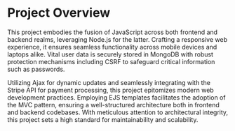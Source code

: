 # Project Overview
This project embodies the fusion of JavaScript across both frontend and backend realms, leveraging Node.js for the latter. Crafting a responsive web experience, it ensures seamless functionality across mobile devices and laptops alike. Vital user data is securely stored in MongoDB with robust protection mechanisms including CSRF to safeguard critical information such as passwords.

Utilizing Ajax for dynamic updates and seamlessly integrating with the Stripe API for payment processing, this project epitomizes modern web development practices. Employing EJS templates facilitates the adoption of the MVC pattern, ensuring a well-structured architecture both in frontend and backend codebases. With meticulous attention to architectural integrity, this project sets a high standard for maintainability and scalability.
